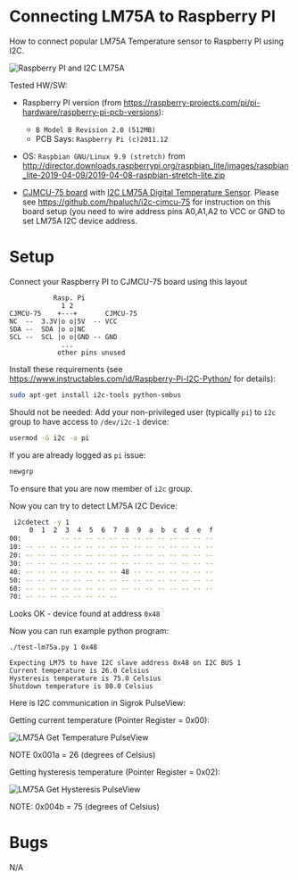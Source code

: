 # Connecting LM75A to Raspberry PI

How to connect popular LM75A Temperature sensor to
Raspberry PI using I2C.


![Raspberry PI and I2C LM75A](https://github.com/hpaluch/pi-lm75a/blob/master/assets/pi-lm75a.jpg?raw=true) 

Tested HW/SW:

* Raspberry PI version (from https://raspberry-projects.com/pi/pi-hardware/raspberry-pi-pcb-versions):
  - `B Model B Revision 2.0 (512MB)`
  - PCB Says: `Raspberry Pi (c)2011.12`

* OS: `Raspbian GNU/Linux 9.9 (stretch)`
  from http://director.downloads.raspberrypi.org/raspbian_lite/images/raspbian_lite-2019-04-09/2019-04-08-raspbian-stretch-lite.zip

* [CJMCU-75 board][CJMCU-75] with [I2C LM75A Digital Temperature Sensor][LM75A].
  Please see https://github.com/hpaluch/i2c-cjmcu-75 for instruction on this board setup (you need to wire address pins A0,A1,A2 to VCC or GND to set
  LM75A I2C device address.

# Setup


Connect your Raspberry PI to CJMCU-75 board using this layout

```
           Rasp. Pi
             1 2
CJMCU-75    +---+       CJMCU-75
NC  --  3.3V|o o|5V  -- VCC
SDA --  SDA |o o|NC
SCL --  SCL |o o|GND -- GND
             ...
            other pins unused
```

Install these requirements (see https://www.instructables.com/id/Raspberry-Pi-I2C-Python/ for details):

```bash
sudo apt-get install i2c-tools python-smbus
```


Should not be needed: Add your non-privileged
user (typically `pi`) to `i2c` group
to have access to `/dev/i2c-1` device:

```bash
usermod -G i2c -a pi
```

If you are already logged as `pi` issue:
```bash
newgrp
```
To ensure that you are now member of `i2c` group.

Now you can try to detect LM75A I2C Device:
```bash
 i2cdetect -y 1
     0  1  2  3  4  5  6  7  8  9  a  b  c  d  e  f
00:          -- -- -- -- -- -- -- -- -- -- -- -- --
10: -- -- -- -- -- -- -- -- -- -- -- -- -- -- -- --
20: -- -- -- -- -- -- -- -- -- -- -- -- -- -- -- --
30: -- -- -- -- -- -- -- -- -- -- -- -- -- -- -- --
40: -- -- -- -- -- -- -- -- 48 -- -- -- -- -- -- --
50: -- -- -- -- -- -- -- -- -- -- -- -- -- -- -- --
60: -- -- -- -- -- -- -- -- -- -- -- -- -- -- -- --
70: -- -- -- -- -- -- -- --
```

Looks OK - device found at address `0x48`

Now you can run example python program:
```
./test-lm75a.py 1 0x48

Expecting LM75 to have I2C slave address 0x48 on I2C BUS 1
Current temperature is 26.0 Celsius
Hysteresis temperature is 75.0 Celsius
Shutdown temperature is 80.0 Celsius
```

Here is I2C communication in Sigrok PulseView:

Getting current temperature (Pointer Register = 0x00):

![LM75A Get Temperature PulseView](https://github.com/hpaluch/pi-lm75a/blob/master/assets/lm75a-raspberry-get-temp.png?raw=true) 

NOTE 0x001a = 26 (degrees of Celsius)

Getting hysteresis temperature (Pointer Register = 0x02):

![LM75A Get Hysteresis PulseView](https://github.com/hpaluch/pi-lm75a/blob/master/assets/lm75a-raspberry-get-hysteresis.png?raw=true) 

NOTE: 0x004b = 75 (degrees of Celsius)

# Bugs

N/A

[LM75A]: http://www.ti.com/lit/ds/symlink/lm75a.pdf
[CJMCU-75]: https://www.amazon.de/gp/product/B01FQWN79W/

